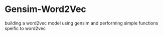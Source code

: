 # Gensim-Word2Vec
building a word2vec model using gensim and performing simple functions speific to word2vec
